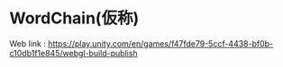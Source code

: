 # WordChain(仮称)


Web link : https://play.unity.com/en/games/f47fde79-5ccf-4438-bf0b-c10db1f1e845/webgl-build-publish
